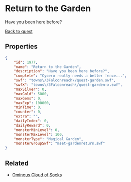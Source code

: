# Return to the Garden

Have you been here before?

[Back to quest](../quests.md)

## Properties

```json
{
    "id": 1977,
    "name": "Return to the Garden",
    "description": "Have you been here before?",
    "complete": "Cysero really needs a better fence...",
    "swf": "towns\/3Falconreach\/quest-garden.swf",
    "swfX": "towns\/3Falconreach\/quest-garden-x.swf",
    "maxSilver": 0,
    "maxGold": 5000,
    "maxGems": 0,
    "maxExp": 100000,
    "minTime": 0,
    "counter": 0,
    "extra": "",
    "dailyIndex": 0,
    "dailyReward": 0,
    "monsterMinLevel": 0,
    "monsterMaxLevel": 100,
    "monsterType": "Magical Garden",
    "monsterGroupSwf": "mset-gardenreturn.swf"
}
```

## Related

- [Ominous Cloud of Socks](../items/21096-ominous-cloud-of-socks.md)

